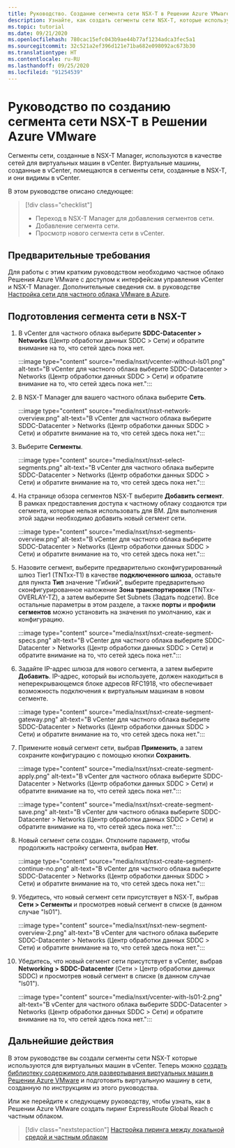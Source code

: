 ```yaml
---
title: Руководство. Создание сегмента сети NSX-T в Решении Azure VMware
description: Узнайте, как создать сегменты сети NSX-T, которые используются для виртуальных машин в vCenter.
ms.topic: tutorial
ms.date: 09/21/2020
ms.openlocfilehash: 780cac15efc043b9ae44b77af1234adca3fec5a1
ms.sourcegitcommit: 32c521a2ef396d121e71ba682e098092ac673b30
ms.translationtype: HT
ms.contentlocale: ru-RU
ms.lasthandoff: 09/25/2020
ms.locfileid: "91254539"
---
```

# <a name="tutorial-create-an-nsx-t-network-segment-in-azure-vmware-solution"></a>Руководство по созданию сегмента сети NSX-T в Решении Azure VMware

Сегменты сети, созданные в NSX-T Manager, используются в качестве сетей для виртуальных машин в vCenter. Виртуальные машины, созданные в vCenter, помещаются в сегменты сети, созданные в NSX-T, и они видимы в vCenter.

В этом руководстве описано следующее:

> [!div class="checklist"]
> * Переход в NSX-T Manager для добавления сегментов сети.
> * Добавление сегмента сети.
> * Просмотр нового сегмента сети в vCenter.

## <a name="prerequisites"></a>Предварительные требования

Для работы с этим кратким руководством необходимо частное облако Решения Azure VMware с доступом к интерфейсам управления vCenter и NSX-T Manager. Дополнительные сведения см. в руководстве [Настройка сети для частного облака VMware в Azure](tutorial-configure-networking.md).

## <a name="provision-a-network-segment-in-nsx-t"></a>Подготовления сегмента сети в NSX-T

1. В vCenter для частного облака выберите **SDDC-Datacenter > Networks** (Центр обработки данных SDDC > Сети) и обратите внимание на то, что сетей здесь пока нет.

   :::image type="content" source="media/nsxt/vcenter-without-ls01.png" alt-text="В vCenter для частного облака выберите SDDC-Datacenter > Networks (Центр обработки данных SDDC > Сети) и обратите внимание на то, что сетей здесь пока нет.":::

1. В NSX-T Manager для вашего частного облака выберите **Сеть**.

   :::image type="content" source="media/nsxt/nsxt-network-overview.png" alt-text="В vCenter для частного облака выберите SDDC-Datacenter > Networks (Центр обработки данных SDDC > Сети) и обратите внимание на то, что сетей здесь пока нет.":::

1. Выберите **Сегменты**.

   :::image type="content" source="media/nsxt/nsxt-select-segments.png" alt-text="В vCenter для частного облака выберите SDDC-Datacenter > Networks (Центр обработки данных SDDC > Сети) и обратите внимание на то, что сетей здесь пока нет.":::

1. На странице обзора сегментов NSX-T выберите **Добавить сегмент**. В рамках предоставления доступа к частному облаку создаются три сегмента, которые нельзя использовать для ВМ.  Для выполнения этой задачи необходимо добавить новый сегмент сети.

   :::image type="content" source="media/nsxt/nsxt-segments-overview.png" alt-text="В vCenter для частного облака выберите SDDC-Datacenter > Networks (Центр обработки данных SDDC > Сети) и обратите внимание на то, что сетей здесь пока нет.":::

1. Назовите сегмент, выберите предварительно сконфигурированный шлюз Tier1 (TNTxx-T1) в качестве **подключенного шлюза**, оставьте для пункта **Тип** значение "Гибкий", выберите предварительно сконфигурированное наложение **Зона транспортировки** (TNTxx-OVERLAY-TZ), а затем выберите Set Subnets (Задать подсети). Все остальные параметры в этом разделе, а также **порты** и **профили сегментов** можно установить на значения по умолчанию, как и конфигурацию.

   :::image type="content" source="media/nsxt/nsxt-create-segment-specs.png" alt-text="В vCenter для частного облака выберите SDDC-Datacenter > Networks (Центр обработки данных SDDC > Сети) и обратите внимание на то, что сетей здесь пока нет.":::

1. Задайте IP-адрес шлюза для нового сегмента, а затем выберите **Добавить**. IP-адрес, который вы используете, должен находиться в неперекрывающемся блоке адресов RFC1918, что обеспечивает возможность подключения к виртуальным машинам в новом сегменте.

   :::image type="content" source="media/nsxt/nsxt-create-segment-gateway.png" alt-text="В vCenter для частного облака выберите SDDC-Datacenter > Networks (Центр обработки данных SDDC > Сети) и обратите внимание на то, что сетей здесь пока нет.":::

1. Примените новый сегмент сети, выбрав **Применить**, а затем сохраните конфигурацию с помощью кнопки **Сохранить**.

   :::image type="content" source="media/nsxt/nsxt-create-segment-apply.png" alt-text="В vCenter для частного облака выберите SDDC-Datacenter > Networks (Центр обработки данных SDDC > Сети) и обратите внимание на то, что сетей здесь пока нет.":::

   :::image type="content" source="media/nsxt/nsxt-create-segment-save.png" alt-text="В vCenter для частного облака выберите SDDC-Datacenter > Networks (Центр обработки данных SDDC > Сети) и обратите внимание на то, что сетей здесь пока нет.":::

1. Новый сегмент сети создан. Отклоните параметр, чтобы продолжить настройку сегмента, выбрав **Нет**.

   :::image type="content" source="media/nsxt/nsxt-create-segment-continue-no.png" alt-text="В vCenter для частного облака выберите SDDC-Datacenter > Networks (Центр обработки данных SDDC > Сети) и обратите внимание на то, что сетей здесь пока нет.":::

1. Убедитесь, что новый сегмент сети присутствует в NSX-T, выбрав **Сети > Сегменты** и просмотрев новый сегмент в списке (в данном случае "ls01").

   :::image type="content" source="media/nsxt/nsxt-new-segment-overview-2.png" alt-text="В vCenter для частного облака выберите SDDC-Datacenter > Networks (Центр обработки данных SDDC > Сети) и обратите внимание на то, что сетей здесь пока нет.":::

1. Убедитесь, что новый сегмент сети присутствует в vCenter, выбрав **Networking > SDDC-Datacenter** (Сети > Центр обработки данных SDDC) и просмотрев новый сегмент в списке (в данном случае "ls01").

   :::image type="content" source="media/nsxt/vcenter-with-ls01-2.png" alt-text="В vCenter для частного облака выберите SDDC-Datacenter > Networks (Центр обработки данных SDDC > Сети) и обратите внимание на то, что сетей здесь пока нет.":::

## <a name="next-steps"></a>Дальнейшие действия

В этом руководстве вы создали сегменты сети NSX-T которые используются для виртуальных машин в vCenter. Теперь можно [создать библиотеку содержимого для развертывания виртуальных машин в Решении Azure VMware](deploy-vm-content-library.md) и подготовить виртуальную машину в сети, созданную по инструкциям из этого руководства.

Или же перейдите к следующему руководству, чтобы узнать, как в Решении Azure VMware создать пиринг ExpressRoute Global Reach с частным облаком.

> [!div class="nextstepaction"]
> [Настройка пиринга между локальной средой и частным облаком](tutorial-expressroute-global-reach-private-cloud.md)

<!-- LINKS - external-->

<!-- LINKS - internal -->
